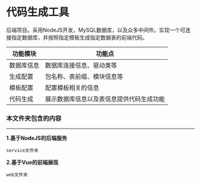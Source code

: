 # 代码生成工具
后端项目。采用NodeJS开发，MySQL数据库，以及众多中间件。实现一个可连接指定数据库，并按照指定模板生成指定数据表的前端代码。

| 功能模块  | 功能点  |
| ------------ | ------------ |
|  数据库信息 | 数据库连接信息、驱动类等  |
| 生成配置  | 包名称、表前缀、模块信息等  |
| 模板配置 | 配置模板相关的信息 |
| 代码生成  | 展示数据库信息以及表信息提供代码生成功能 |

### 本文件夹包含的内容

------------

**1.基于NodeJS的后端服务**

	service文件夹

**2.基于Vue的前端展现**

	web文件夹